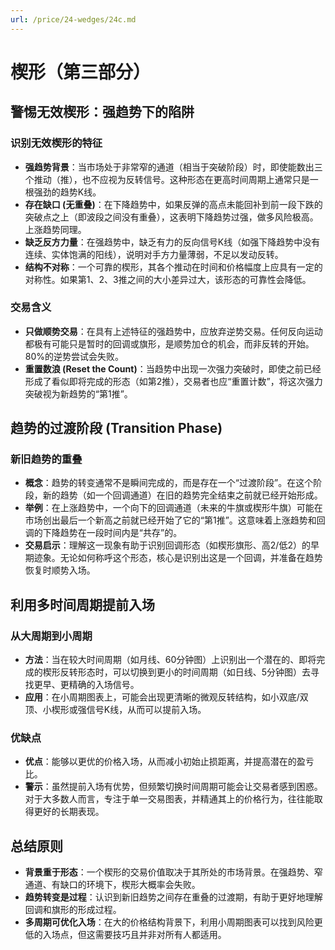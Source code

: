 ```yaml
---
url: /price/24-wedges/24c.md
---
```

# 楔形（第三部分）

## 警惕无效楔形：强趋势下的陷阱

### 识别无效楔形的特征

* **强趋势背景**：当市场处于非常窄的通道（相当于突破阶段）时，即使能数出三个推动（推），也不应视为反转信号。这种形态在更高时间周期上通常只是一根强劲的趋势K线。
* **存在缺口 (无重叠)**：在下降趋势中，如果反弹的高点未能回补到前一段下跌的突破点之上（即波段之间没有重叠），这表明下降趋势过强，做多风险极高。上涨趋势同理。
* **缺乏反方力量**：在强趋势中，缺乏有力的反向信号K线（如强下降趋势中没有连续、实体饱满的阳线），说明对手方力量薄弱，不足以发动反转。
* **结构不对称**：一个可靠的楔形，其各个推动在时间和价格幅度上应具有一定的对称性。如果第1、2、3推之间的大小差异过大，该形态的可靠性会降低。

### 交易含义

* **只做顺势交易**：在具有上述特征的强趋势中，应放弃逆势交易。任何反向运动都极有可能只是暂时的回调或旗形，是顺势加仓的机会，而非反转的开始。80%的逆势尝试会失败。
* **重置数浪 (Reset the Count)**：当趋势中出现一次强力突破时，即使之前已经形成了看似即将完成的形态（如第2推），交易者也应“重置计数”，将这次强力突破视为新趋势的“第1推”。

## 趋势的过渡阶段 (Transition Phase)

### 新旧趋势的重叠

* **概念**：趋势的转变通常不是瞬间完成的，而是存在一个“过渡阶段”。在这个阶段，新的趋势（如一个回调通道）在旧的趋势完全结束之前就已经开始形成。
* **举例**：在上涨趋势中，一个向下的回调通道（未来的牛旗或楔形牛旗）可能在市场创出最后一个新高之前就已经开始了它的“第1推”。这意味着上涨趋势和回调的下降趋势在一段时间内是“共存”的。
* **交易启示**：理解这一现象有助于识别回调形态（如楔形旗形、高2/低2）的早期迹象。无论如何称呼这个形态，核心是识别出这是一个回调，并准备在趋势恢复时顺势入场。

## 利用多时间周期提前入场

### 从大周期到小周期

* **方法**：当在较大时间周期（如月线、60分钟图）上识别出一个潜在的、即将完成的楔形反转形态时，可以切换到更小的时间周期（如日线、5分钟图）去寻找更早、更精确的入场信号。
* **应用**：在小周期图表上，可能会出现更清晰的微观反转结构，如小双底/双顶、小楔形或强信号K线，从而可以提前入场。

### 优缺点

* **优点**：能够以更优的价格入场，从而减小初始止损距离，并提高潜在的盈亏比。
* **警示**：虽然提前入场有优势，但频繁切换时间周期可能会让交易者感到困惑。对于大多数人而言，专注于单一交易图表，并精通其上的价格行为，往往能取得更好的长期表现。

## 总结原则

* **背景重于形态**：一个楔形的交易价值取决于其所处的市场背景。在强趋势、窄通道、有缺口的环境下，楔形大概率会失败。
* **趋势转变是过程**：认识到新旧趋势之间存在重叠的过渡期，有助于更好地理解回调和旗形的形成过程。
* **多周期可优化入场**：在大的价格结构背景下，利用小周期图表可以找到风险更低的入场点，但这需要技巧且并非对所有人都适用。
